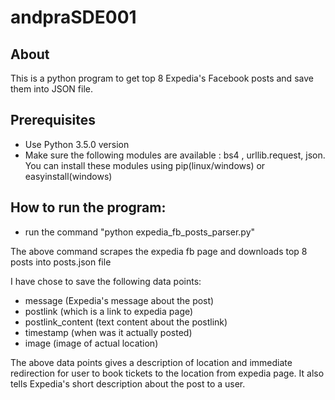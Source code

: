 # andpraSDE001

## About

This is a python program to get top 8 Expedia's Facebook posts and save them into JSON file.

## Prerequisites
- Use Python 3.5.0 version
- Make sure the following modules are available : bs4  , urllib.request, json. You can install these modules using pip(linux/windows) or easyinstall(windows) 


## How to run the program:
- run the command "python expedia_fb_posts_parser.py"

The above command scrapes the expedia fb page and downloads top 8 posts into posts.json file

I have chose to save the following data points:
- message (Expedia's message about the post)
- postlink (which is a link to expedia page)
- postlink_content (text content about the postlink)
- timestamp (when was it actually posted)
- image (image of actual location)

The above data points gives a description of location and immediate redirection for user to book tickets to the location from expedia page. It also tells Expedia's short description about the post to a user.
